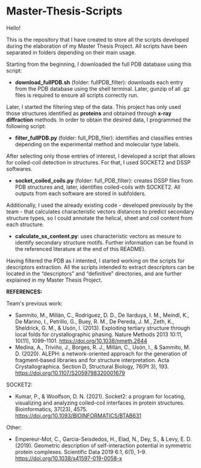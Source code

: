 # Master-Thesis-Scripts

Hello!

This is the repository that I have created to store all the scripts developed during the elaboration of my Master Thesis Project.
All scripts have been separated in folders depending on their main usage.

Starting from the beginning, I downloaded the full PDB database using this script:

- <strong>download_fullPDB.sh</strong> (folder: fullPDB_filter): downloads each entry from the PDB database using the shell terminal. Later, gunzip of all .gz files is required to ensure all scripts correctly run.

Later, I started the filtering step of the data. This project has only used those structures identified as <strong>proteins</strong> and obtained through <strong>x-ray diffraction</strong> methods.
In order to obtain the desired data, I programmed the following script:

- <strong>filter_fullPDB.py</strong> (folder: full_PDB_filer): identifies and classifies entries depending on the experimental method and  molecular type labels.

After selecting only those entries of interest, I developed a script that allows for coiled-coil detection in structures. For that, I used SOCKET2 and DSSP softwares.

- <strong>socket_coiled_coils.py</strong> (folder: full_PDB_filter): creates DSSP files from PDB structures and, later, identifies coiled-coils with SOCKET2. All outputs from each software are stored in subfolders.

Additionally, I used the already existing code - developed previously by the team - that calculates characteristic vectors distances to predict secondary structure types, so I could annotate the helical, sheet and coil content from each structure.

- <strong>calculate_ss_content.py</strong>: uses characteristic vectors as mesure to identify secondary structure motifs. Further information can be found in the referenced literature at the end of this README).

Having filtered the PDB as I intented, I started working on the scripts for descriptors extraction. All the scripts intended to extract descriptors can be  located in the “descriptors” and “definitive” directories, and are further explained in my Master Thesis Project.

<strong>REFERENCES:</strong>

Team's previous work:

- Sammito, M., Millán, C., Rodríguez, D. D., De Ilarduya, I. M., Meindl, K., De Marino, I., Petrillo, G., Buey, R. M., De Pereda, J. M., Zeth, K., Sheldrick, G. M., & Usón, I. (2013). Exploiting tertiary structure through local folds for crystallographic phasing. Nature Methods 2013 10:11, 10(11), 1099–1101. https://doi.org/10.1038/nmeth.2644
- Medina, A., Triviño, J., Borges, R. J., Millán, C., Usón, I., & Sammito, M. D. (2020). ALEPH: a network-oriented approach for the generation of fragment-based libraries and for structure interpretation. Acta Crystallographica. Section D, Structural Biology, 76(Pt 3), 193. https://doi.org/10.1107/S2059798320001679

SOCKET2:

- Kumar, P., & Woolfson, D. N. (2021). Socket2: a program for locating, visualizing and analyzing coiled-coil interfaces in protein structures. Bioinformatics, 37(23), 4575. https://doi.org/10.1093/BIOINFORMATICS/BTAB631

Other:

- Empereur-Mot, C., Garcia-Seisdedos, H., Elad, N., Dey, S., & Levy, E. D. (2019). Geometric description of self-interaction potential in symmetric protein complexes. Scientific Data 2019 6:1, 6(1), 1–9. https://doi.org/10.1038/s41597-019-0058-x
